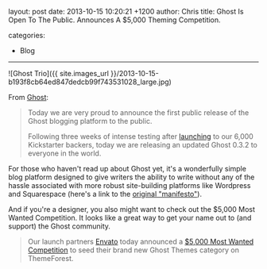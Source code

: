 layout: post
date: 2013-10-15 10:20:21 +1200
author: Chris
title: Ghost Is Open To The Public. Announces A $5,000 Theming Competition.

categories:
  - Blog

----

![Ghost Trio]({{ site.images_url }}/2013-10-15-b193f8cb64ed847dedcb99f743531028_large.jpg)

From [Ghost](http://blog.ghost.org/public-launch/):

> Today we are very proud to announce the first public release of the Ghost blogging platform to the public.
>
>Following three weeks of intense testing after [launching](http://blog.ghost.org/launch/) to our 6,000 Kickstarter backers, today we are releasing an updated Ghost 0.3.2 to everyone in the world.

For those who haven't read up about Ghost yet, it's a wonderfully simple blog platform designed to give writers the ability to write without any of the hassle associated with more robust site-building platforms like Wordpress and Squarespace (here's a link to the [original "manifesto"](http://john.onolan.org/ghost)).

And if you're a designer, you also might want to check out the $5,000 Most Wanted Competition. It looks like a great way to get your name out to (and support) the Ghost community. 

> Our launch partners [Envato](http://envato.com/) today announced a [$5,000 Most Wanted Competition](http://themeforest.net/forums/thread/envatos-most-wanted-5000-for-ghost-themes/110967) to seed their brand new Ghost Themes category on ThemeForest.

<!-- more -->